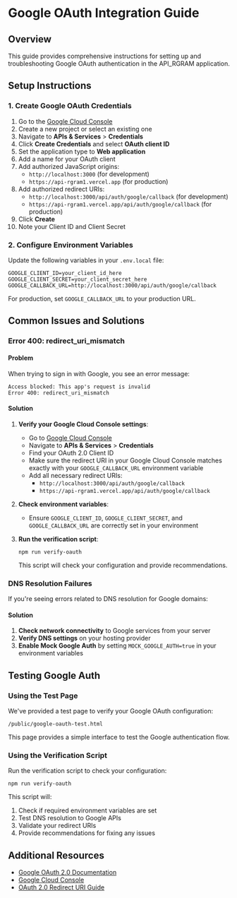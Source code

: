 # Google OAuth Integration Guide

## Overview

This guide provides comprehensive instructions for setting up and troubleshooting Google OAuth authentication in the API_RGRAM application.

## Setup Instructions

### 1. Create Google OAuth Credentials

1. Go to the [Google Cloud Console](https://console.cloud.google.com/)
2. Create a new project or select an existing one
3. Navigate to **APIs & Services** > **Credentials**
4. Click **Create Credentials** and select **OAuth client ID**
5. Set the application type to **Web application**
6. Add a name for your OAuth client
7. Add authorized JavaScript origins:
   - `http://localhost:3000` (for development)
   - `https://api-rgram1.vercel.app` (for production)
8. Add authorized redirect URIs:
   - `http://localhost:3000/api/auth/google/callback` (for development)
   - `https://api-rgram1.vercel.app/api/auth/google/callback` (for production)
9. Click **Create**
10. Note your Client ID and Client Secret

### 2. Configure Environment Variables

Update the following variables in your `.env.local` file:

```
GOOGLE_CLIENT_ID=your_client_id_here
GOOGLE_CLIENT_SECRET=your_client_secret_here
GOOGLE_CALLBACK_URL=http://localhost:3000/api/auth/google/callback
```

For production, set `GOOGLE_CALLBACK_URL` to your production URL.

## Common Issues and Solutions

### Error 400: redirect_uri_mismatch

#### Problem

When trying to sign in with Google, you see an error message:

```
Access blocked: This app's request is invalid
Error 400: redirect_uri_mismatch
```

#### Solution

1. **Verify your Google Cloud Console settings**:
   - Go to [Google Cloud Console](https://console.cloud.google.com/)
   - Navigate to **APIs & Services** > **Credentials**
   - Find your OAuth 2.0 Client ID
   - Make sure the redirect URI in your Google Cloud Console matches exactly with your `GOOGLE_CALLBACK_URL` environment variable
   - Add all necessary redirect URIs:
     - `http://localhost:3000/api/auth/google/callback`
     - `https://api-rgram1.vercel.app/api/auth/google/callback`

2. **Check environment variables**:
   - Ensure `GOOGLE_CLIENT_ID`, `GOOGLE_CLIENT_SECRET`, and `GOOGLE_CALLBACK_URL` are correctly set in your environment

3. **Run the verification script**:
   ```
   npm run verify-oauth
   ```
   This script will check your configuration and provide recommendations.

### DNS Resolution Failures

If you're seeing errors related to DNS resolution for Google domains:

#### Solution

1. **Check network connectivity** to Google services from your server
2. **Verify DNS settings** on your hosting provider
3. **Enable Mock Google Auth** by setting `MOCK_GOOGLE_AUTH=true` in your environment variables

## Testing Google Auth

### Using the Test Page

We've provided a test page to verify your Google OAuth configuration:

```
/public/google-oauth-test.html
```

This page provides a simple interface to test the Google authentication flow.

### Using the Verification Script

Run the verification script to check your configuration:

```
npm run verify-oauth
```

This script will:
1. Check if required environment variables are set
2. Test DNS resolution to Google APIs
3. Validate your redirect URIs
4. Provide recommendations for fixing any issues

## Additional Resources

- [Google OAuth 2.0 Documentation](https://developers.google.com/identity/protocols/oauth2)
- [Google Cloud Console](https://console.cloud.google.com/)
- [OAuth 2.0 Redirect URI Guide](https://developers.google.com/identity/protocols/oauth2/web-server#uri-validation)
